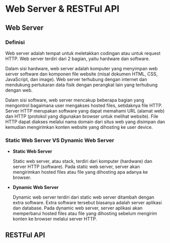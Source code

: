 # Web Server & RESTFul API

## Web Server

### Definisi
Web server adalah tempat untuk meletakkan codingan atau untuk request HTTP. Web server terdiri dari 2 bagian, yaitu hardware dan software.

Dalam sisi hardware, web server adalah komputer yang menyimpan web server software dan komponen file website (misal dokumen HTML, CSS, JavaScript, dan image). Web server terhubung dengan internet dan mendukung pertukaran data fisik dengan perangkat lain yang terhubung dengan web.

Dalam sisi software, web server mencakup beberapa bagian yang mengontrol bagaimana user mengakses hosted files, setidaknya file HTTP. Server HTTP merupakan software yang dapat memahami URL (alamat web) dan HTTP (protokol yang digunakan browser untuk melihat website). File HTTP dapat diakses melalui nama domain dari situs web yang disimpan dan kemudian mengirimkan konten website yang dihosting ke user device.

### Static Web Server VS Dynamic Web Server

- **Static Web Server**

  Static web server, atau stack, terdiri dari komputer (hardware) dan server HTTP (software). Pada static web server, server akan mengirimkan hosted files atau file yang dihosting apa adanya ke browser.

- **Dynamic Web Server**

  Dynamic web server terdiri dari static web server ditambah dengan extra software. Extra software tersebut biasanya adalah server aplikasi dan database. Pada dynamic web server, server aplikasi akan memperbarui hosted files atau file yang dihosting sebelum mengirim konten ke browser melalui server HTTP.

## RESTFul API
